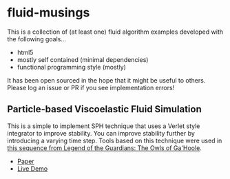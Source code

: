 # fluid-musings

This is a collection of (at least one) fluid algorithm examples developed with the following goals...
* html5
* mostly self contained (minimal dependencies)
* functional programming style (mostly)

It has been open sourced in the hope that it might be useful to others.  Please log an issue or PR if you see implementation errors!

## Particle-based Viscoelastic Fluid Simulation

This is a simple to implement SPH technique that uses a Verlet style integrator to improve stability.  You can improve stability further by introducing a varying time step.
Tools based on this technique were used in [this sequence from Legend of the Guardians: The Owls of Ga'Hoole](https://youtu.be/0c5gYg3adeI?t=100).

* [Paper](http://www.ligum.umontreal.ca/Clavet-2005-PVFS/pvfs.pdf)
* [Live Demo](http://chris-cooper.github.io/fluid-musings/viscoelastic.html)

